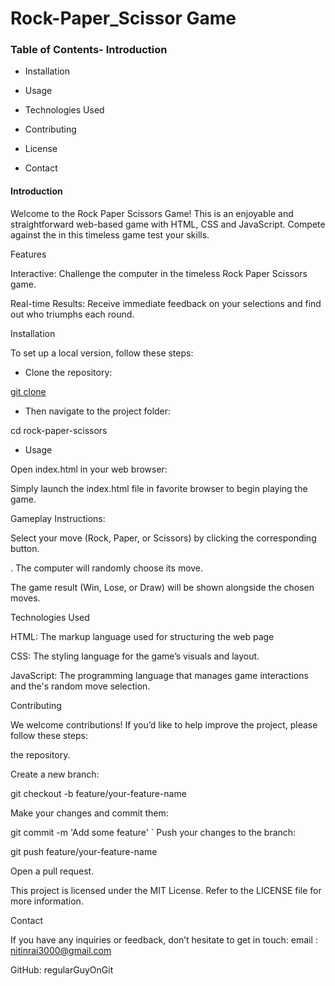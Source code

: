 # Rock-Paper_Scissor Game

### Table of Contents- Introduction

- Installation

- Usage

- Technologies Used

- Contributing

- License

- Contact

#### Introduction

Welcome to the Rock Paper Scissors Game! This is an enjoyable and straightforward web-based game with HTML, CSS and JavaScript. Compete against the in this timeless game test your skills.

Features

Interactive: Challenge the computer in the timeless Rock Paper Scissors game.

Real-time Results: Receive immediate feedback on your selections and find out who triumphs each round.

Installation

To set up a local version, follow these steps:

* Clone the repository:

[git clone](https://github.com/regularGuyOnGit/Rock-paper-scissors.git)

* Then navigate to the project folder:

cd rock-paper-scissors

* Usage

Open index.html in your web browser:

Simply launch the index.html file in favorite browser to begin playing the game.

Gameplay Instructions:

Select your move (Rock, Paper, or Scissors) by clicking the corresponding button.

. The computer will randomly choose its move.

The game result (Win, Lose, or Draw) will be shown alongside the chosen moves.

Technologies Used

HTML: The markup language used for structuring the web page

CSS: The styling language for the game’s visuals and layout.

JavaScript: The programming language that manages game interactions and the's random move selection.

Contributing

We welcome contributions! If you’d like to help improve the project, please follow these steps:

the repository.

Create a new branch:

git checkout -b feature/your-feature-name

Make your changes and commit them:

git commit -m 'Add some feature'
`
Push your changes to the branch:

git push feature/your-feature-name

Open a pull request.

This project is licensed under the MIT License. Refer to the LICENSE file for more information.

Contact

If you have any inquiries or feedback, don’t hesitate to get in touch:
email : nitinrai3000@gmail.com

GitHub: regularGuyOnGit

